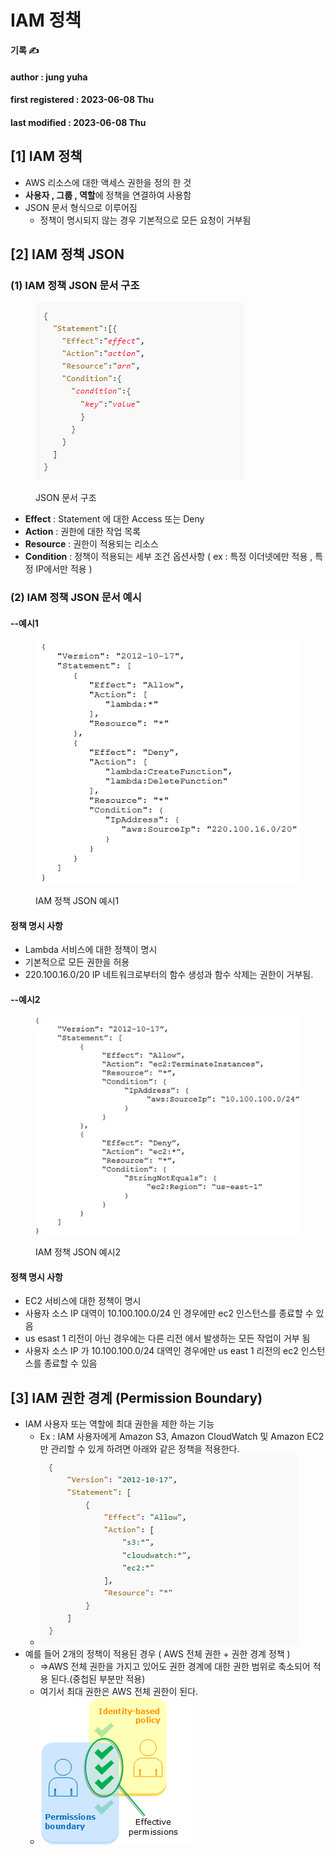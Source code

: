 # IAM 정책

**기록 ✍️**

#### author : jung yuha

#### first registered : 2023-06-08 Thu

#### last modified : 2023-06-08 Thu

## \[1] IAM 정책

* AWS 리소스에 대한 액세스 권한을 정의 한 것
* **사용자 , 그룹 , 역할**에 정책을 연결하여 사용함
* JSON 문서 형식으로 이루어짐
  * 정책이 명시되지 않는 경우 기본적으로 모든 요청이 거부됨

## \[2] IAM 정책 JSON

### (1) IAM 정책 JSON 문서 구조

<figure><img src="../../.gitbook/assets/image (34) (1) (1).png" alt=""><figcaption><p>JSON 문서 구조</p></figcaption></figure>

* **Effect** : Statement 에 대한 Access 또는 Deny
* **Action** : 권한에 대한 작업 목록
* **Resource** : 권한이 적용되는 리소스
* **Condition** : 정책이 적용되는 세부 조건 옵션사항 ( ex : 특정 이더넷에만 적용 , 특정 IP에서만 적용 )

### (2) IAM 정책 JSON 문서 예시

#### --예시1

<figure><img src="../../.gitbook/assets/image (4) (2) (1) (1).png" alt=""><figcaption><p>IAM 정책 JSON 예시1</p></figcaption></figure>

#### 정책 명시 사항

* Lambda 서비스에 대한 정책이 명시
* 기본적으로 모든 권한을 허용
* 220.100.16.0/20 IP 네트워크로부터의 함수 생성과 함수 삭제는 권한이 거부됨.

#### --예시2

<figure><img src="../../.gitbook/assets/image (7) (2) (1).png" alt=""><figcaption><p>IAM 정책 JSON 예시2</p></figcaption></figure>

#### 정책 명시 사항

* EC2 서비스에 대한 정책이 명시
* 사용자 소스 IP 대역이 10.100.100.0/24 인 경우에만 ec2 인스턴스를 종료할 수 있음
* us esast 1 리전이 아닌 경우에는 다른 리전 에서 발생하는 모든 작업이 거부 됨
* 사용자 소스 IP 가 10.100.100.0/24 대역인 경우에만 us east 1 리전의 ec2 인스턴스를 종료할 수 있음

## \[3] IAM 권한 경계 (Permission Boundary)

* IAM 사용자 또는 역할에 최대 권한을 제한 하는 기능
  * Ex  :  IAM 사용자에게 Amazon S3, Amazon CloudWatch 및 Amazon EC2 만 관리할 수 있게 하려면 아래와 같은 정책을 적용한다.
  * ![](<../../.gitbook/assets/image (19) (1).png>)
* 예를 들어 2개의 정책이 적용된 경우 ( AWS 전체 권한 + 권한 경계 정책 )
  * \=>AWS 전체 권한을 가지고 있어도 권한 경계에 대한 권한 범위로 축소되어 적용 된다.(중첩된 부분만 적용)
  * 여기서 최대 권한은 AWS 전체 권한이 된다.
  * ![](<../../.gitbook/assets/image (27) (1) (2) (1).png>)

